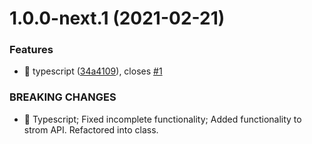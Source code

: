 # 1.0.0-next.1 (2021-02-21)


### Features

* 🎸 typescript ([34a4109](https://github.com/damusix/strom/commit/34a4109170395c114fc1e4d531fcb4c8b8d60f90)), closes [#1](https://github.com/damusix/strom/issues/1)


### BREAKING CHANGES

* 🧨 Typescript; Fixed incomplete functionality; Added functionality to strom API. Refactored into class.
